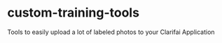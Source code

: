 # custom-training-tools
Tools to easily upload a lot of labeled photos to your Clarifai Application
